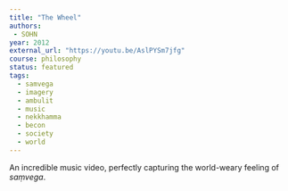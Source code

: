 ```yaml
---
title: "The Wheel"
authors:
 - SOHN
year: 2012
external_url: "https://youtu.be/AslPYSm7jfg"
course: philosophy
status: featured
tags:
  - samvega
  - imagery
  - ambulit
  - music
  - nekkhamma
  - becon
  - society
  - world
---
```


An incredible music video, perfectly capturing the world-weary feeling of *saṃvega*.
